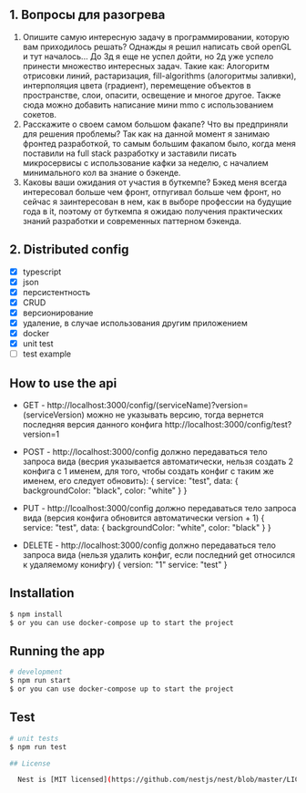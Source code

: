 ## 1. Вопросы для разогрева

  1. Опишите самую интересную задачу в программировании, которую вам приходилось решать?
    Однажды я решил написать свой openGL и тут началось... До 3д я еще не успел дойти, но 2д уже успело принести множество интересных задач.
    Такие как: Алогоритм отрисовки линий, растаризация, fill-algorithms (алогоритмы заливки), интерполяция цвета (градиент), перемещение объектов в пространстве,
    слои, опасити, освещение и многое другое.
    Также сюда можно добавить написание мини mmo с использованием сокетов.
  2. Расскажите о своем самом большом факапе? Что вы предприняли для решения проблемы?
    Так как на данной момент я занимаю фронтед разработкой, то самым большим факапом было, когда меня поставили на full stack разработку и заставили писать микросервисы с использование кафки за неделю, с началием минимального кол ва знание о бэкенде.
  3. Каковы ваши ожидания от участия в буткемпе?
    Бэкед меня всегда интересовал больше чем фронт, отпугивал больше чем фронт, но сейчас я заинтересован в нем, как в выборе профессии на будущие года в it, поэтому от буткемпа я ожидаю получения практических знаний разработки и современных паттерном бэкенда.
  
## 2. Distributed config

- [x] typescript
- [x] json
- [x] персистентность
- [x] CRUD
- [x] версионирование
- [x] удаление, в случае использования другим приложением
- [x] docker
- [x] unit test
- [ ] test example

## How to use the api
 
 - GET - http://localhost:3000/config/(serviceName)?version=(serviceVersion) можно не указывать версию, тогда вернется последняя версия данного конфига
         http://localhost:3000/config/test?version=1

 - POST - http://localhost:3000/config должно передаваться тело запроса вида (весрия указывается автоматически, нельзя создать 2 конфига с 1 именем, для того, чтобы создать конфиг с таким же именем, его следует обновить):
          {
            service: "test",
            data: {
              backgroundColor: "black",
              color: "white"
            }
          }

 - PUT - http://lcoalhost:3000/config должно передаваться тело запроса вида (версия конфига обновится автоматически version + 1)
         {
          service: "test",
          data: {
            backgroundColor: "white",
            color: "black"
          }
         }

 - DELETE - http://localhost:3000/config должно передаваться тело запроса вида (нельзя удалить конфиг, если последний get относился к удаляемому конифгу)
            {
              version: "1"
              service: "test"
            }

## Installation

```bash
$ npm install
$ or you can use docker-compose up to start the project
```

## Running the app

```bash
# development
$ npm run start
$ or you can use docker-compose up to start the project
```

## Test

```bash
# unit tests
$ npm run test

## License

  Nest is [MIT licensed](https://github.com/nestjs/nest/blob/master/LICENSE).
